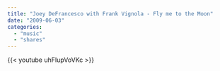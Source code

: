 ```yaml
---
title: "Joey DeFrancesco with Frank Vignola - Fly me to the Moon"
date: "2009-06-03"
categories:
  - "music"
  - "shares"
---
```


{{< youtube uhFIupVoVKc >}}
